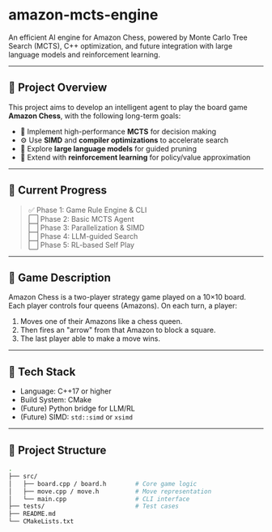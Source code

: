 # amazon-mcts-engine

An efficient AI engine for Amazon Chess, powered by Monte Carlo Tree Search (MCTS), C++ optimization, and future integration with large language models and reinforcement learning.

---

## 🌟 Project Overview

This project aims to develop an intelligent agent to play the board game **Amazon Chess**, with the following long-term goals:

- 🎯 Implement high-performance **MCTS** for decision making
- ⚙️ Use **SIMD** and **compiler optimizations** to accelerate search
- 🤖 Explore **large language models** for guided pruning
- 🧠 Extend with **reinforcement learning** for policy/value approximation

---

## 📌 Current Progress

> ✅ Phase 1: Game Rule Engine & CLI  
> ⬜ Phase 2: Basic MCTS Agent  
> ⬜ Phase 3: Parallelization & SIMD  
> ⬜ Phase 4: LLM-guided Search  
> ⬜ Phase 5: RL-based Self Play

---

## 🧩 Game Description

Amazon Chess is a two-player strategy game played on a 10×10 board. Each player controls four queens (Amazons). On each turn, a player:

1. Moves one of their Amazons like a chess queen.
2. Then fires an "arrow" from that Amazon to block a square.
3. The last player able to make a move wins.

---

## 🔧 Tech Stack

- Language: C++17 or higher
- Build System: CMake
- (Future) Python bridge for LLM/RL
- (Future) SIMD: `std::simd` or `xsimd`

---

## 📂 Project Structure

```bash
.
├── src/
│   ├── board.cpp / board.h        # Core game logic
│   ├── move.cpp / move.h          # Move representation
│   └── main.cpp                   # CLI interface
├── tests/                         # Test cases
├── README.md
└── CMakeLists.txt
